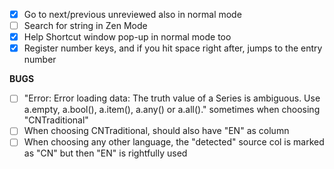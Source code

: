 - [x] Go to next/previous unreviewed also in normal mode
- [ ] Search for string in Zen Mode
- [x] Help Shortcut window pop-up in normal mode too
- [x] Register number keys, and if you hit space right after, jumps to the entry number

**BUGS**
- [ ] "Error: Error loading data: The truth value of a Series is ambiguous. Use a.empty, a.bool(), a.item(), a.any() or a.all()." sometimes when choosing "CNTraditional"
- [ ] When choosing CNTraditional, should also have "EN" as column
- [ ] When choosing any other language, the "detected" source col is marked as "CN" but then "EN" is rightfully used
